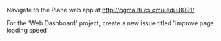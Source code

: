 Navigate to the Plane web app at http://ogma.lti.cs.cmu.edu:8091/

For the 'Web Dashboard' project, create a new issue titled 'Improve page loading speed'